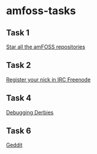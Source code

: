 # amfoss-tasks
## Task 1
[Star all the amFOSS repositories](https://github.com/Senthil-Lakshmikanth/amfoss-tasks/tree/main/task-1)
## Task 2
[Register your nick in IRC Freenode](https://github.com/Senthil-Lakshmikanth/amfoss-tasks/tree/main/task-2)
## Task 4
[Debugging Derbies]()
## Task 6
[Geddit](https://github.com/Senthil-Lakshmikanth/amfoss-tasks/tree/main/task-6)
